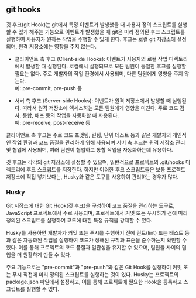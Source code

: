## git hooks

깃 후크(git Hook)는 git에서 특정 이벤트가 발생했을 때 사용자 정의 스크립트를 실행할 수 있게 해주는 기능으로 이벤트가 발생했을 때 git은 미리 정의된 후크 스크립트를 실행하여 사용자가 원하는 작업을 수행할 수 있게 한다. 후크는 로컬 git 저장소에 설정되며, 원격 저장소에는 영향을 주지 않는다.

- 클라이언트 측 후크 (Client-side Hooks): 이벤트가 사용자의 로컬 작업 디렉토리에서 발생할 때 실행된다. 로컬에서 실행되므로 모든 팀원이 동일한 후크를 실행할 필요는 없다. 주로 개발자의 작업 환경에서 사용되며, 다른 팀원에게 영향을 주지 않는다. <br/>
  예: pre-commit, pre-push 등

- 서버 측 후크 (Server-side Hooks): 이벤트가 원격 저장소에서 발생할 때 실행된다. 따라서 원격 저장소에 액세스하는 모든 팀원에게 영향을 미친다. 주로 코드 검사, 통합, 배포 등의 작업을 자동화할 때 사용된다. <br/>
  예: pre-receive, post-receive 등

클라이언트 측 후크는 주로 코드 포맷팅, 린팅, 단위 테스트 등과 같은 개발자의 개인적인 작업 환경과 코드 품질을 관리하기 위해 사용되며 서버 측 후크는 원격 저장소 관리 및 협업에 사용되며, 여러 팀원이 협업하고 통합 작업을 자동화하는데 유용하다.

깃 후크는 각각의 git 저장소에 설정할 수 있으며, 일반적으로 프로젝트의 .git/hooks 디렉토리에 후크 스크립트를 저장한다. 하지만 이러한 후크 스크립트들은 보통 프로젝트 저장소에 직접 넣기보다는, Husky와 같은 도구를 사용하여 관리하는 경우가 많다.

### Husky

Git 저장소에 대한 Git Hook(깃 후크)을 구성하여 코드 품질을 관리하는 도구로, JavaScript 프로젝트에서 주로 사용되며, 프로젝트에서 커밋 또는 푸시하기 전에 미리 정의된 스크립트를 실행하여 코드에 대한 특정 규칙을 강제할 수 있다.

Husky를 사용하면 개발자가 커밋 또는 푸시를 수행하기 전에 린트(lint) 또는 테스트 등과 같은 자동화된 작업을 실행하여 코드가 정해진 규칙과 표준을 준수하는지 확인할 수 있다. 이를 통해 프로젝트의 코드 품질과 일관성을 유지할 수 있으며, 팀원들 사이의 협업을 더 원활하게 만들 수 있다.

주요 기능으로는 "pre-commit"과 "pre-push"와 같은 Git Hook을 설정하여 커밋 또는 푸시 직전에 미리 정의된 스크립트를 실행하는 것이 있다. Husky는 프로젝트의 package.json 파일에서 설정하고, 이를 통해 프로젝트에 필요한 Hook을 등록하고 스크립트를 실행할 수 있다.
